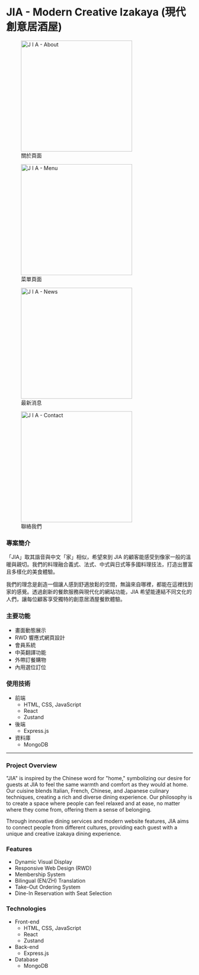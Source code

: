 # JIA - Modern Creative Izakaya (現代創意居酒屋)

<p align="center">
  <figure>
    <img src="https://github.com/user-attachments/assets/3574cbcb-7df0-443c-be85-a4234b67a31a" alt="J I A - About" width="300">
    <figcaption>關於頁面</figcaption>
  </figure>
  <figure>
    <img src="https://github.com/user-attachments/assets/b93add3b-bd6f-4176-a831-33bc0ad2e8d9" alt="J I A - Menu" width="300">
    <figcaption>菜單頁面</figcaption>
  </figure>
</p>
<p align="center">
  <figure>
    <img src="https://github.com/user-attachments/assets/31e5724d-85f5-4892-94c7-d5fff6fc38ec" alt="J I A - News" width="300">
    <figcaption>最新消息</figcaption>
  </figure>
  <figure>
    <img src="https://github.com/user-attachments/assets/43268eaf-2f6d-4c2d-8e02-cd3deca0b9c2" alt="J I A - Contact" width="300">
    <figcaption>聯絡我們</figcaption>
  </figure>
</p>





### 專案簡介

「JIA」取其諧音與中文「家」相似，希望來到 JIA 的顧客能感受到像家一般的溫暖與親切。我們的料理融合義式、法式、中式與日式等多國料理技法，打造出豐富且多樣化的美食體驗。

我們的理念是創造一個讓人感到舒適放鬆的空間，無論來自哪裡，都能在這裡找到家的感覺。透過創新的餐飲服務與現代化的網站功能，JIA 希望能連結不同文化的人們，讓每位顧客享受獨特的創意居酒屋餐飲體驗。

### 主要功能

- 畫面動態展示
- RWD 響應式網頁設計
- 會員系統
- 中英翻譯功能
- 外帶訂餐購物
- 內用選位訂位

### 使用技術

- 前端
  - HTML, CSS, JavaScript
  - React
  - Zustand
- 後端
  - Express.js
- 資料庫
  - MongoDB

---
### Project Overview

"JIA" is inspired by the Chinese word for "home," symbolizing our desire for guests at JIA to feel the same warmth and comfort as they would at home. Our cuisine blends Italian, French, Chinese, and Japanese culinary techniques, creating a rich and diverse dining experience. Our philosophy is to create a space where people can feel relaxed and at ease, no matter where they come from, offering them a sense of belonging.

Through innovative dining services and modern website features, JIA aims to connect people from different cultures, providing each guest with a unique and creative izakaya dining experience.

### Features

- Dynamic Visual Display
- Responsive Web Design (RWD)
- Membership System
- Bilingual (EN/ZH) Translation
- Take-Out Ordering System
- Dine-In Reservation with Seat Selection

### Technologies

- Front-end
  - HTML, CSS, JavaScript
  - React
  - Zustand
- Back-end
  - Express.js
- Database
  - MongoDB


